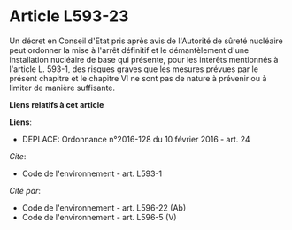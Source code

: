 # Article L593-23

Un décret en Conseil d'Etat pris après avis de l'Autorité de sûreté nucléaire peut ordonner la mise à l'arrêt définitif et le
démantèlement d'une installation nucléaire de base qui présente, pour les intérêts mentionnés à l'article L. 593-1, des
risques graves que les mesures prévues par le présent chapitre et le chapitre VI ne sont pas de nature à prévenir ou à
limiter de manière suffisante.

**Liens relatifs à cet article**

**Liens**:

  - DEPLACE: Ordonnance n°2016-128 du 10 février 2016 - art. 24

_Cite_:

  - Code de l'environnement - art. L593-1

_Cité par_:

  - Code de l'environnement - art. L596-22 (Ab)
  - Code de l'environnement - art. L596-5 (V)
